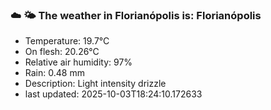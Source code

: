 ### ☁️ 🌤️  The weather in Florianópolis is: Florianópolis

- Temperature: 19.7°C
- On flesh: 20.26°C
- Relative air humidity: 97%
- Rain: 0.48 mm
- Description: Light intensity drizzle
- last updated: 2025-10-03T18:24:10.172633

